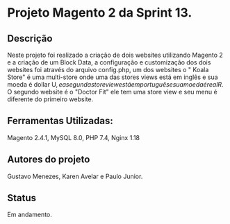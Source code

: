 # Projeto Magento 2 da Sprint 13.

## Descrição
Neste projeto foi realizado a criação de dois websites utilizando Magento 2 e a criação de um Block Data, a configuração e customização dos dois websites foi  através do arquivo config.php, um dos websites o " Koala Store" é uma multi-store onde uma das stores views está em inglês e sua moeda é dollar U$, e a segunda store view está em português e sua moeda é real R$.
O segundo website é o "Doctor Fit" ele tem uma store view e seu menu é diferente do primeiro website.

## Ferramentas Utilizadas:
Magento 2.4.1,
MySQL 8.0,
PHP 7.4,
Nginx 1.18

## Autores do projeto
Gustavo Menezes, Karen Avelar e Paulo Junior.

## Status
Em andamento.
